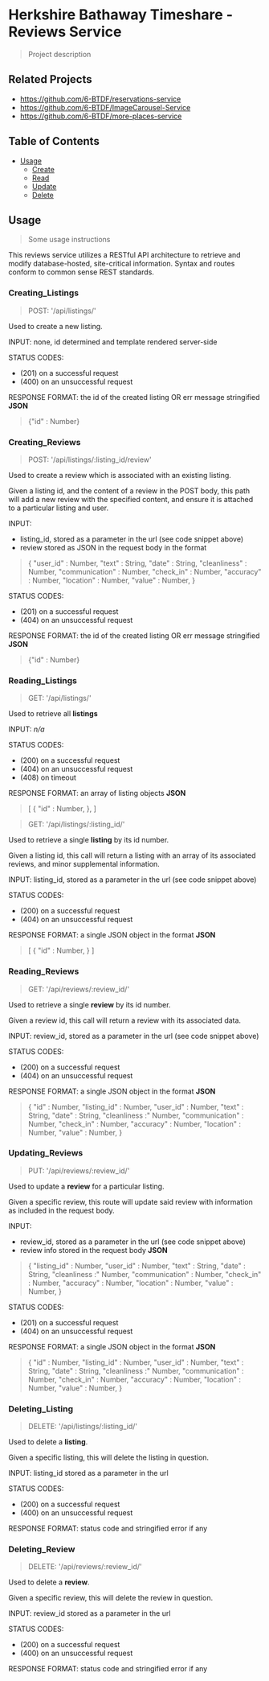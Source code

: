 # Herkshire Bathaway Timeshare - Reviews Service

> Project description

## Related Projects

  - https://github.com/6-BTDF/reservations-service
  - https://github.com/6-BTDF/ImageCarousel-Service
  - https://github.com/6-BTDF/more-places-service

## Table of Contents

- [Usage](#Usage)
  - [Create](#Creating_Listings)
  - [Read](#Reading_Listings)
  - [Update](#Updating_Reviews)
  - [Delete](#Deleting_Reviews)

## Usage

> Some usage instructions

This reviews service utilizes a RESTful API architecture to retrieve and modify database-hosted, site-critical information. Syntax and routes conform to common sense REST standards.

### Creating_Listings

> POST: '/api/listings/'

Used to create a new listing.

INPUT: none, id determined and template rendered server-side

STATUS CODES:
- (201) on a successful request
- (400) on an unsuccessful request

RESPONSE FORMAT: the id of the created listing OR err message stringified
**JSON**
> {"id" : Number}

### Creating_Reviews

> POST: '/api/listings/:listing_id/review'

Used to create a review which is associated with an existing listing.

Given a listing id, and the content of a review in the POST body, this path will add a new review with the specified content, and ensure it is attached to a particular listing and user.

INPUT:
- listing_id, stored as a parameter in the url (see code snippet above)
- review stored as JSON in the request body in the format
>{
>  "user_id" : Number,
>  "text" : String,
>  "date" : String,
>  "cleanliness" : Number,
>  "communication" : Number,
>  "check_in" : Number,
>  "accuracy" : Number,
>  "location" : Number,
>  "value" : Number,
>}

STATUS CODES:
- (201) on a successful request
- (404) on an unsuccessful request

RESPONSE FORMAT: the id of the created listing OR err message stringified
**JSON**
> {"id" : Number}

### Reading_Listings

> GET: '/api/listings/'

Used to retrieve all **listings**

INPUT: *n/a*

STATUS CODES:
- (200) on a successful request
- (404) on an unsuccessful request
- (408) on timeout

RESPONSE FORMAT: an array of listing objects
**JSON**
>[
>  {
>    "id" : Number,
>  },
>]

> GET: '/api/listings/:listing_id/'

Used to retrieve a single **listing** by its id number.

Given a listing id, this call will return a listing with an array of its associated reviews, and minor supplemental information.

INPUT: listing_id, stored as a parameter in the url (see code snippet above)

STATUS CODES:
- (200) on a successful request
- (404) on an unsuccessful request

RESPONSE FORMAT: a single JSON object in the format
**JSON**
>[
>  {
>    "id" : Number,
>  }
>]


### Reading_Reviews

> GET: '/api/reviews/:review_id/'

Used to retrieve a single **review** by its id number.

Given a review id, this call will return a review with its associated data.

INPUT: review_id, stored as a parameter in the url (see code snippet above)

STATUS CODES:
- (200) on a successful request
- (404) on an unsuccessful request

RESPONSE FORMAT: a single JSON object in the format
**JSON**
>{
>  "id" : Number,
>  "listing_id" : Number,
>  "user_id" : Number,
>  "text" : String,
>  "date" : String,
>  "cleanliness :" Number,
>  "communication" : Number,
>  "check_in" : Number,
>  "accuracy" : Number,
>  "location" : Number,
>  "value" : Number,
>}

### Updating_Reviews

> PUT: '/api/reviews/:review_id/'

Used to update a **review** for a particular listing.

Given a specific review, this route will update said review with information as included in the request body.

INPUT:
- review_id, stored as a parameter in the url (see code snippet above)
- review info stored in the request body
**JSON**
>{
>  "listing_id" : Number,
>  "user_id" : Number,
>  "text" : String,
>  "date" : String,
>  "cleanliness :" Number,
>  "communication" : Number,
>  "check_in" : Number,
>  "accuracy" : Number,
>  "location" : Number,
>  "value" : Number,
>}

STATUS CODES:
- (201) on a successful request
- (404) on an unsuccessful request

RESPONSE FORMAT: a single JSON object in the format
**JSON**
>{
>  "id" : Number,
>  "listing_id" : Number,
>  "user_id" : Number,
>  "text" : String,
>  "date" : String,
>  "cleanliness :" Number,
>  "communication" : Number,
>  "check_in" : Number,
>  "accuracy" : Number,
>  "location" : Number,
>  "value" : Number,
>}

### Deleting_Listing

> DELETE: '/api/listings/:listing_id/'

Used to delete a **listing**.

Given a specific listing, this will delete the listing in question.

INPUT: listing_id stored as a parameter in the url

STATUS CODES:
- (200) on a successful request
- (400) on an unsuccessful request

RESPONSE FORMAT: status code and stringified error if any

### Deleting_Review

> DELETE: '/api/reviews/:review_id/'

Used to delete a **review**.

Given a specific review, this will delete the review in question.

INPUT: review_id stored as a parameter in the url

STATUS CODES:
- (200) on a successful request
- (400) on an unsuccessful request

RESPONSE FORMAT: status code and stringified error if any
